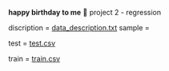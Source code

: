 **happy birthday to me** 🎂
project 2 - regression 

discription = [data_description.txt](https://github.com/coding4vinayak/coding4vinayak.github.io/files/13997293/data_description.txt)
sample = 


test = [test.csv](https://github.com/coding4vinayak/coding4vinayak.github.io/files/13997301/test.csv)

train = [train.csv](https://github.com/coding4vinayak/coding4vinayak.github.io/files/13997305/train.csv)
